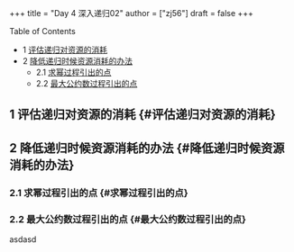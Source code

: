 +++
title = "Day 4 深入递归02"
author = ["zj56"]
draft = false
+++

<div class="ox-hugo-toc toc has-section-numbers">

<div class="heading">Table of Contents</div>

- <span class="section-num">1</span> [评估递归对资源的消耗](#评估递归对资源的消耗)
- <span class="section-num">2</span> [降低递归时候资源消耗的办法](#降低递归时候资源消耗的办法)
    - <span class="section-num">2.1</span> [求幂过程引出的点](#求幂过程引出的点)
    - <span class="section-num">2.2</span> [最大公约数过程引出的点](#最大公约数过程引出的点)

</div>
<!--endtoc-->


## <span class="section-num">1</span> 评估递归对资源的消耗 {#评估递归对资源的消耗}


## <span class="section-num">2</span> 降低递归时候资源消耗的办法 {#降低递归时候资源消耗的办法}


### <span class="section-num">2.1</span> 求幂过程引出的点 {#求幂过程引出的点}


### <span class="section-num">2.2</span> 最大公约数过程引出的点 {#最大公约数过程引出的点}

asdasd
